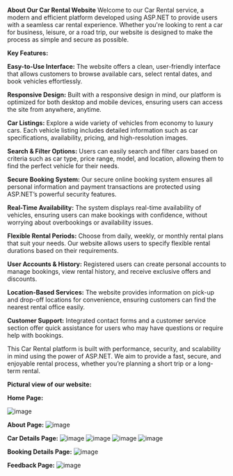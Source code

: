 **About Our Car Rental Website**
Welcome to our Car Rental service, a modern and efficient platform developed using ASP.NET to provide users with a seamless car rental experience. Whether you're looking to rent a car for business, leisure, or a road trip, our website is designed to make the process as simple and secure as possible.

**Key Features:**

**Easy-to-Use Interface:** The website offers a clean, user-friendly interface that allows customers to browse available cars, select rental dates, and book vehicles effortlessly.

**Responsive Design:** Built with a responsive design in mind, our platform is optimized for both desktop and mobile devices, ensuring users can access the site from anywhere, anytime.

**Car Listings:** Explore a wide variety of vehicles from economy to luxury cars. Each vehicle listing includes detailed information such as car specifications, availability, pricing, and high-resolution images.

**Search & Filter Options:** Users can easily search and filter cars based on criteria such as car type, price range, model, and location, allowing them to find the perfect vehicle for their needs.

**Secure Booking System:** Our secure online booking system ensures all personal information and payment transactions are protected using ASP.NET’s powerful security features.

**Real-Time Availability:** The system displays real-time availability of vehicles, ensuring users can make bookings with confidence, without worrying about overbookings or availability issues.

**Flexible Rental Periods:** Choose from daily, weekly, or monthly rental plans that suit your needs. Our website allows users to specify flexible rental durations based on their requirements.

**User Accounts & History:** Registered users can create personal accounts to manage bookings, view rental history, and receive exclusive offers and discounts.

**Location-Based Services:** The website provides information on pick-up and drop-off locations for convenience, ensuring customers can find the nearest rental office easily.

**Customer Support:** Integrated contact forms and a customer service section offer quick assistance for users who may have questions or require help with bookings.

This Car Rental platform is built with performance, security, and scalability in mind using the power of ASP.NET. We aim to provide a fast, secure, and enjoyable rental process, whether you’re planning a short trip or a long-term rental.

**Pictural view of our website:**

**Home Page:**

![image](https://github.com/user-attachments/assets/5eccc456-591c-4ce8-af8a-2cbc2f53e2f4)


**About Page:**
![image](https://github.com/user-attachments/assets/3a79e1d5-aefb-401f-803d-021a8c2e2cad)

**Car Details Page:**
![image](https://github.com/user-attachments/assets/65e52106-f254-43f7-be73-12d02b636106)
![image](https://github.com/user-attachments/assets/c01a49de-0838-44f6-a6d2-c4546e488cf8)
![image](https://github.com/user-attachments/assets/58b4f6b5-be4e-4515-b41b-5bd72c49d9cd)
![image](https://github.com/user-attachments/assets/cdf6246d-b74b-4e01-9151-f00d8f020b62)

**Booking Details Page:**
![image](https://github.com/user-attachments/assets/4cf58720-f4c2-4f09-a94e-973a3eb0e17c)

**Feedback Page:**
![image](https://github.com/user-attachments/assets/b8b65346-4b30-4de5-8368-ba87f06a06e1)









